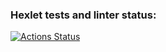 ### Hexlet tests and linter status:
[![Actions Status](https://github.com/Finnko/frontend-project-lvl3/workflows/hexlet-check/badge.svg)](https://github.com/Finnko/frontend-project-lvl3/actions)
